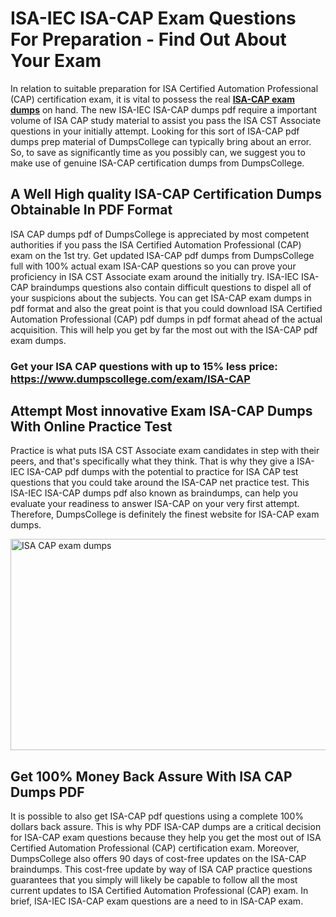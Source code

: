 <h1><strong>ISA-IEC ISA-CAP Exam Questions For Preparation - Find Out About Your Exam</strong></h1>
<p>In relation to suitable preparation for ISA Certified Automation Professional (CAP) certification exam, it is vital to possess the real <strong><a href="https://www.dumpscollege.com/exam/ISA-CAP">ISA-CAP exam dumps</a></strong> on hand. The new ISA-IEC ISA-CAP dumps pdf require a important volume of ISA CAP study material to assist you pass the ISA CST Associate questions in your initially attempt. Looking for this sort of ISA-CAP pdf dumps prep material of DumpsCollege can typically bring about an error. So, to save as significantly time as you possibly can, we suggest you to make use of genuine ISA-CAP certification dumps from DumpsCollege.</p>
<h2><strong>A Well High quality ISA-CAP Certification Dumps Obtainable In PDF Format</strong></h2>
<p>ISA CAP dumps pdf of DumpsCollege is appreciated by most competent authorities if you pass the ISA Certified Automation Professional (CAP) exam on the 1st try. Get updated ISA-CAP pdf dumps from DumpsCollege full with 100% actual exam ISA-CAP questions so you can prove your proficiency in ISA CST Associate exam around the initially try. ISA-IEC ISA-CAP braindumps questions also contain difficult questions to dispel all of your suspicions about the subjects. You can get ISA-CAP exam dumps in pdf format and also the great point is that you could download ISA Certified Automation Professional (CAP) pdf dumps in pdf format ahead of the actual acquisition. This will help you get by far the most out with the ISA-CAP pdf exam dumps.</p>

<h3><strong>Get your ISA CAP questions with up to 15% less price: <a href="https://www.dumpscollege.com/exam/ISA-CAP">https://www.dumpscollege.com/exam/ISA-CAP</a></strong></h3>

<h2><strong>Attempt Most innovative Exam ISA-CAP Du</strong><strong>mps With Online Practice Test</strong></h2>
<p>Practice is what puts ISA CST Associate exam candidates in step with their peers, and that's specifically what they think. That is why they give a ISA-IEC ISA-CAP pdf dumps with the potential to practice for ISA CAP test questions that you could take around the ISA-CAP net practice test. This ISA-IEC ISA-CAP dumps pdf also known as braindumps, can help you evaluate your readiness to answer ISA-CAP on your very first attempt. Therefore, DumpsCollege is definitely the finest website for ISA-CAP exam dumps.</p>

<p><a href="https://www.dumpscollege.com/exam/ISA-CAP"><img src="https://i.ibb.co/Z6g3Ctr/Dumps-College.png" alt="ISA CAP exam dumps" width="600" height="338" /></a></p>
<h2><strong>Get 100% Money Back Assure With ISA CAP Dumps PDF</strong></h2>
<p>It is possible to also get ISA-CAP pdf questions using a complete 100% dollars back assure. This is why PDF ISA-CAP dumps are a critical decision for ISA-CAP exam questions because they help you get the most out of ISA Certified Automation Professional (CAP) certification exam. Moreover, DumpsCollege also offers 90 days of cost-free updates on the ISA-CAP braindumps. This cost-free update by way of ISA CAP practice questions guarantees that you simply will likely be capable to follow all the most current updates to ISA Certified Automation Professional (CAP) exam. In brief, ISA-IEC ISA-CAP exam questions are a need to in ISA-CAP exam.</p>
